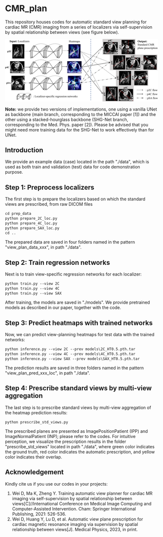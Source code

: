 # CMR_plan
This repository houses codes for automatic standard view planning for cardiac MR (CMR) imaging from a series of localizers via self-supervision by spatial relationship between views (see figure below).

![image](https://github.com/wd111624/CMR_plan/blob/90f94149ea63f65e4bd3864610081af48b3e19f6/concept.png)

**Note:** we provide two versions of implementations, one using a vanilla UNet as backbone (main branch, corresponding to the MICCAI paper [1]) and the other using a stacked-hourglass backbone (SHG-Net branch, corresponding to the Med. Phys. paper [2]). Please be advised that you might need more training data for the SHG-Net to work effectively than for UNet.

## Introduction
We provide an example data (case) located in the path "./data", which is used as both train and validation (test) data for code demonstration purpose.

## Step 1: Preprocess localizers
The first step is to prepare the localizers based on which the standard views are prescribed, from raw DICOM files
``` 
cd prep_data
python prepare_2C_loc.py
python prepare_4C_loc.py
python prepare_SAX_loc.py
cd ..
```
The prepared data are saved in four folders named in the pattern "view_plan_data_xxx", in path "./data".

## Step 2: Train regression networks
Next is to train view-specific regression networks for each localizer:
``` 
python train.py --view 2C
python train.py --view 4C
python train.py --view SAX
```
After training, the models are saved in "./models". We provide pretrained models as described in our paper, together with the code.

## Step 3: Predict heatmaps with trained networks
Now, we can predict view-planning heatmaps for test data with the trained networks:
``` 
python inference.py --view 2C --prev models\2C_HT0.5.pth.tar
python inference.py --view 4C --prev models\4C_HT0.5.pth.tar
python inference.py --view SAX --prev models\SAX_HT0.5.pth.tar
```
The prediction results are saved in three folders named in the pattern "view_plan_pred_xxx_loc", in path "./data".

## Step 4: Prescribe standard views by multi-view aggregation
The last step is to prescribe standard views by multi-view aggregation of the heatmap prediction results:
``` 
python prescribe_std_views.py
```
The prescribed planes are presented as ImagePositionPatient (IPP) and ImageNormalPatient (INP); please refer to the codes. For intuitive perception, we visualize the prescription results in the folder "prescribe_std_views" located in path "./data", where green color indicates the ground truth, red color indicates the automatic prescription, and yellow color indicates their overlap.

## Acknowledgement
Kindly cite us if you use our codes in your projects:
1. Wei D, Ma K, Zheng Y. Training automatic view planner for cardiac MR imaging via self-supervision by spatial relationship between views[C]//International Conference on Medical Image Computing and Computer-Assisted Intervention. Cham: Springer International Publishing, 2021: 526-536.
2. Wei D, Huang Y, Lu D, et al. Automatic view plane prescription for cardiac magnetic resonance imaging via supervision by spatial relationship between views[J]. Medical Physics, 2023, in print.
